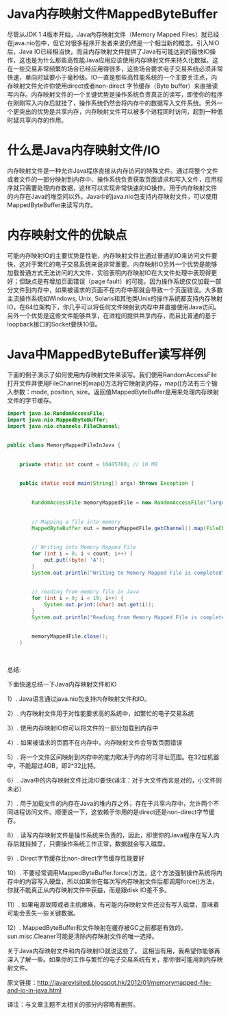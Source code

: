 # Java内存映射文件MappedByteBuffer

尽管从JDK 1.4版本开始，Java内存映射文件（Memory Mapped Files）就已经在java.nio包中，但它对很多程序开发者来说仍然是一个相当新的概念。引入NIO后，Java IO已经相当快，而且内存映射文件提供了Java有可能达到的最快IO操作，这也是为什么那些高性能Java应用应该使用内存映射文件来持久化数据。这在一些交易非常频繁的场合已经应用得很多，这些场合要求电子交易系统必须非常快速，单向时延要小于毫秒级。IO一直是那些高性能系统的一个主要关注点，内存映射文件允许你使用direct或者non-direct 字节缓存（Byte buffer）来直接读写内存。内存映射文件的一个关键优势是操作系统负责真正的读写，即使你的程序在刚刚写入内存后就挂了，操作系统仍然会将内存中的数据写入文件系统。另外一个更突出的优势是共享内存，内存映射文件可以被多个进程同时访问，起到一种低时延共享内存的作用。

# 什么是Java内存映射文件/IO

内存映射文件是一种允许Java程序直接从内存访问的特殊文件。通过将整个文件或者文件的一部分映射到内存中、操作系统负责获取页面请求和写入文件，应用程序就只需要处理内存数据，这样可以实现非常快速的IO操作。用于内存映射文件的内存在Java的堆空间以外。Java中的java.nio包支持内存映射文件，可以使用MappedByteBuffer来读写内存。

# 内存映射文件的优缺点

可能内存映射IO的主要优势是性能，内存映射文件比通过普通的IO来访问文件要快，这对于繁忙的电子交易系统来说非常重要。内存映射IO另外一个优势是能够加载普通方式无法访问的大文件，实验表明内存映射IO在大文件处理中表现得更好；但缺点是有增加页面错误（page fault）的可能，因为操作系统仅仅加载一部分文件到内存中，如果被请求的页面不在内存中那就会导致一个页面错误。大多数主流操作系统如Windows, Unix, Solaris和其他类Unix的操作系统都支持内存映射IO，在64位架构下，你几乎可以将任何文件映射到内存中并直接使用Java访问。另外一个优势是这些文件能够共享，在进程间提供共享内存，而且比普通的基于loopback接口的Socket要快10倍。

# Java中MappedByteBuffer读写样例

下面的例子演示了如何使用内存映射文件来读写。我们使用RandomAccessFile打开文件并使用FileChannel的map()方法将它映射到内存，map()方法有三个输入参数：mode, position, size。返回值MappedByteBuffer是用来处理内存映射文件的字节缓存。

```java
import java.io.RandomAccessFile;  
import java.nio.MappedByteBuffer;  
import java.nio.channels.FileChannel;  
  
  
public class MemoryMappedFileInJava {  
  
  
    private static int count = 10485760; // 10 MB  
  
  
    public static void main(String[] args) throws Exception {  
  
  
        RandomAccessFile memoryMappedFile = new RandomAccessFile("largeFile.txt", "rw");  
  
  
        // Mapping a file into memory  
        MappedByteBuffer out = memoryMappedFile.getChannel().map(FileChannel.MapMode.READ_WRITE, 0, count);  
  
  
        // Writing into Memory Mapped File  
        for (int i = 0; i < count; i++) {  
            out.put((byte) 'A');  
        }  
        System.out.println("Writing to Memory Mapped File is completed");  
  
  
        // reading from memory file in Java  
        for (int i = 0; i < 10; i++) {  
            System.out.print((char) out.get(i));  
        }  
        System.out.println("Reading from Memory Mapped File is completed");  
  
  
        memoryMappedFile.close();  
    }  
  
  
```

总结:

下面快速总结一下Java内存映射文件和IO

1）. Java语言通过java.nio包支持内存映射文件和IO。

2）. 内存映射文件用于对性能要求高的系统中，如繁忙的电子交易系统

3）. 使用内存映射IO你可以将文件的一部分加载到内存中

4）. 如果被请求的页面不在内存中，内存映射文件会导致页面错误

5）. 将一个文件区间映射到内存中的能力取决于内存的可寻址范围。在32位机器中，不能超过4GB，即2^32比特。

6）. Java中的内存映射文件比流IO要快(译注：对于大文件而言是对的，小文件则未必）

7）. 用于加载文件的内存在Java的堆内存之外，存在于共享内存中，允许两个不同进程访问文件。顺便说一下，这依赖于你用的是direct还是non-direct字节缓存。

8）. 读写内存映射文件是操作系统来负责的，因此，即使你的Java程序在写入内存后就挂掉了，只要操作系统工作正常，数据就会写入磁盘。

9）. Direct字节缓存比non-direct字节缓存性能要好

10）. 不要经常调用MappedByteBuffer.force()方法，这个方法强制操作系统将内存中的内容写入硬盘，所以如果你在每次写内存映射文件后都调用force()方法，你就不能真正从内存映射文件中获益，而是跟disk IO差不多。

11）. 如果电源故障或者主机瘫痪，有可能内存映射文件还没有写入磁盘，意味着可能会丢失一些关键数据。

12）. MappedByteBuffer和文件映射在缓存被GC之前都是有效的。sun.misc.Cleaner可能是清除内存映射文件的唯一选择。

关于Java内存映射文件和内存映射IO就说这些了。 这相当有用，我希望你能够再深入了解一些。如果你的工作与繁忙的电子交易系统有关，那你很可能用到内存映射文件。

原文链接：http://javarevisited.blogspot.hk/2012/01/memorymapped-file-and-io-in-java.html

译注：与文章主题不太相关的部分内容略有删剪。